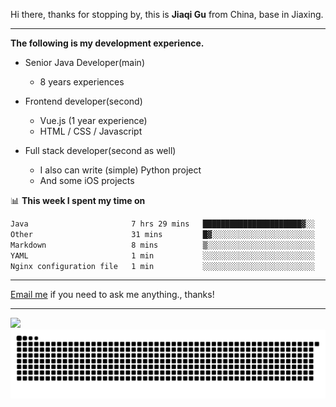 Hi there, thanks for stopping by, this is **Jiaqi Gu** from China, base in Jiaxing.

---

**The following is my development experience.**

- Senior Java Developer(main)
  - 8 years experiences

- Frontend developer(second)
  - Vue.js (1 year experience)
  - HTML / CSS / Javascript
  
- Full stack developer(second as well)
  - I also can write (simple) Python project
  - And some iOS projects

📊 **This week I spent my time on**
<!--START_SECTION:waka-->

```txt
Java                       7 hrs 29 mins   ██████████████████████▓░░   91.32 %
Other                      31 mins         █▓░░░░░░░░░░░░░░░░░░░░░░░   06.35 %
Markdown                   8 mins          ▒░░░░░░░░░░░░░░░░░░░░░░░░   01.68 %
YAML                       1 min           ░░░░░░░░░░░░░░░░░░░░░░░░░   00.39 %
Nginx configuration file   1 min           ░░░░░░░░░░░░░░░░░░░░░░░░░   00.23 %
```

<!--END_SECTION:waka-->

---

[Email me](mailto:htk2klwgr@mozmail.com?subject=Hiring_from_GitHub) if you need to ask me anything., thanks!

---

![]( https://visitor-badge.glitch.me/badge?page_id=githubgujiaqi)
![]( https://github.com/droid-Q/droid-Q/raw/output/github-contribution-grid-snake.svg#gh-dark-mode-only)
